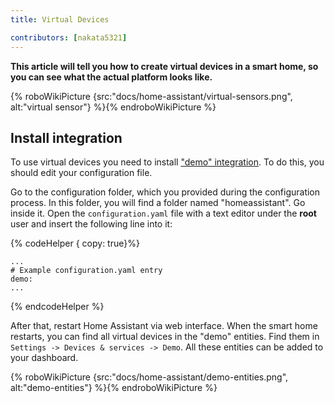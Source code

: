 ```yaml
---
title: Virtual Devices

contributors: [nakata5321]
---
```


**This article will tell you how to create virtual devices in a smart home, so you can see what the actual platform looks like.**

{% roboWikiPicture {src:"docs/home-assistant/virtual-sensors.png", alt:"virtual sensor"} %}{% endroboWikiPicture %}

## Install integration

To use virtual devices you need to install ["demo" integration](https://www.home-assistant.io/integrations/demo/).
To do this, you should edit your configuration file.

Go to the configuration folder, which you provided during the configuration process. In this folder, you will find a folder
named "homeassistant". Go inside it. Open the `configuration.yaml` file with a text editor under the **root** user and insert the following line into it:

{% codeHelper { copy: true}%}

```
...
# Example configuration.yaml entry
demo:
...
```

{% endcodeHelper %}


After that, restart Home Assistant via web interface. When the smart home restarts, you can find all virtual devices in the "demo" entities.
Find them in `Settings -> Devices & services -> Demo`. All these entities can be added to your dashboard.

{% roboWikiPicture {src:"docs/home-assistant/demo-entities.png", alt:"demo-entities"} %}{% endroboWikiPicture %}
